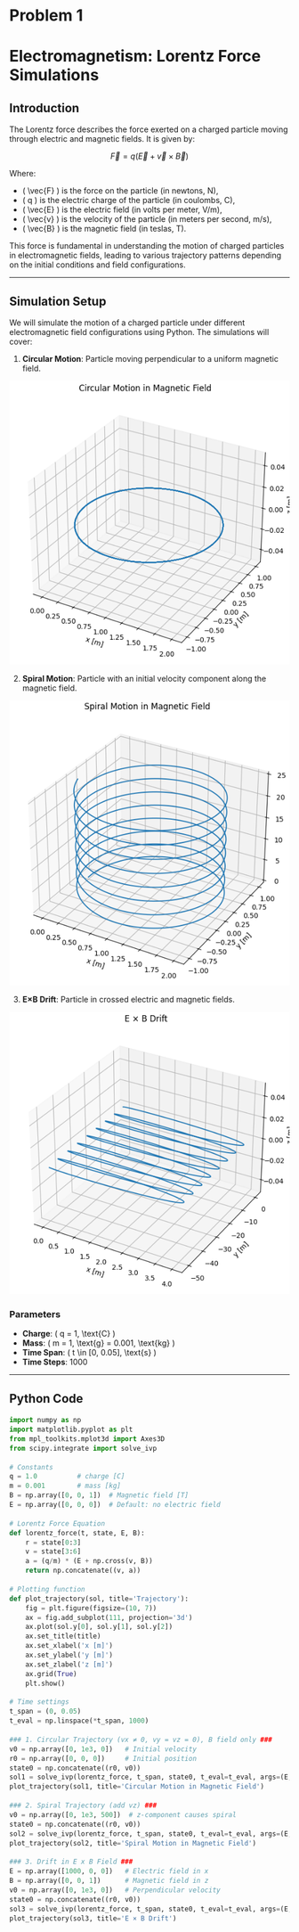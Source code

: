 # Problem 1
#  Electromagnetism: Lorentz Force Simulations

##  Introduction

The Lorentz force describes the force exerted on a charged particle moving through electric and magnetic fields. It is given by:

$$
\vec{F} = q (\vec{E} + \vec{v} \times \vec{B})
$$

Where:
- \( \vec{F} \) is the force on the particle (in newtons, N),
- \( q \) is the electric charge of the particle (in coulombs, C),
- \( \vec{E} \) is the electric field (in volts per meter, V/m),
- \( \vec{v} \) is the velocity of the particle (in meters per second, m/s),
- \( \vec{B} \) is the magnetic field (in teslas, T).

This force is fundamental in understanding the motion of charged particles in electromagnetic fields, leading to various trajectory patterns depending on the initial conditions and field configurations.

---

##  Simulation Setup

We will simulate the motion of a charged particle under different electromagnetic field configurations using Python. The simulations will cover:

1. **Circular Motion**: Particle moving perpendicular to a uniform magnetic field.

![alt text](image.png)

2. **Spiral Motion**: Particle with an initial velocity component along the magnetic field.

![alt text](image-1.png)

3. **E×B Drift**: Particle in crossed electric and magnetic fields.

![alt text](image-2.png)

### Parameters

- **Charge**: \( q = 1\, \text{C} \)
- **Mass**: \( m = 1\, \text{g} = 0.001\, \text{kg} \)
- **Time Span**: \( t \in [0, 0.05]\, \text{s} \)
- **Time Steps**: 1000

---

##  Python Code

```python
import numpy as np
import matplotlib.pyplot as plt
from mpl_toolkits.mplot3d import Axes3D
from scipy.integrate import solve_ivp

# Constants
q = 1.0          # charge [C]
m = 0.001        # mass [kg]
B = np.array([0, 0, 1])  # Magnetic field [T]
E = np.array([0, 0, 0])  # Default: no electric field

# Lorentz Force Equation
def lorentz_force(t, state, E, B):
    r = state[0:3]
    v = state[3:6]
    a = (q/m) * (E + np.cross(v, B))
    return np.concatenate((v, a))

# Plotting function
def plot_trajectory(sol, title='Trajectory'):
    fig = plt.figure(figsize=(10, 7))
    ax = fig.add_subplot(111, projection='3d')
    ax.plot(sol.y[0], sol.y[1], sol.y[2])
    ax.set_title(title)
    ax.set_xlabel('x [m]')
    ax.set_ylabel('y [m]')
    ax.set_zlabel('z [m]')
    ax.grid(True)
    plt.show()

# Time settings
t_span = (0, 0.05)
t_eval = np.linspace(*t_span, 1000)

### 1. Circular Trajectory (vx ≠ 0, vy = vz = 0), B field only ###
v0 = np.array([0, 1e3, 0])   # Initial velocity
r0 = np.array([0, 0, 0])     # Initial position
state0 = np.concatenate((r0, v0))
sol1 = solve_ivp(lorentz_force, t_span, state0, t_eval=t_eval, args=(E, B))
plot_trajectory(sol1, title='Circular Motion in Magnetic Field')

### 2. Spiral Trajectory (add vz) ###
v0 = np.array([0, 1e3, 500])  # z-component causes spiral
state0 = np.concatenate((r0, v0))
sol2 = solve_ivp(lorentz_force, t_span, state0, t_eval=t_eval, args=(E, B))
plot_trajectory(sol2, title='Spiral Motion in Magnetic Field')

### 3. Drift in E x B Field ###
E = np.array([1000, 0, 0])   # Electric field in x
B = np.array([0, 0, 1])      # Magnetic field in z
v0 = np.array([0, 1e3, 0])   # Perpendicular velocity
state0 = np.concatenate((r0, v0))
sol3 = solve_ivp(lorentz_force, t_span, state0, t_eval=t_eval, args=(E, B))
plot_trajectory(sol3, title='E × B Drift')

